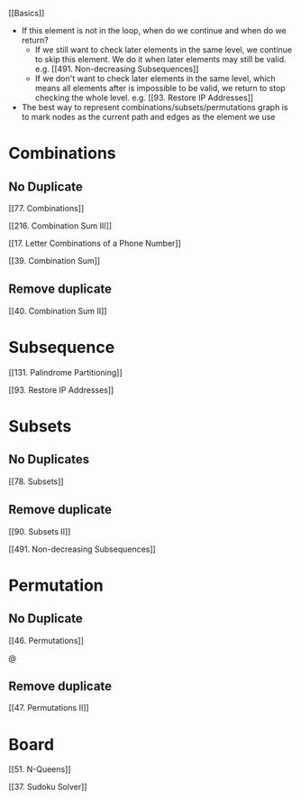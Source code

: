 [[Basics]]

- If this element is not in the loop, when do we continue and when do we return?
	- If we still want to check later elements in the same level, we continue to skip this element. We do it when later elements may still be valid. e.g. [[491. Non-decreasing Subsequences]]
	- If we don't want to check later elements in the same level, which means all elements after is impossible to be valid, we return to stop checking the whole level. e.g. [[93. Restore IP Addresses]]
- The best way to represent combinations/subsets/permutations graph is to mark nodes as the current path and edges as the element we use
# Combinations

## No Duplicate

[[77. Combinations]]

[[216. Combination Sum III]]

[[17. Letter Combinations of a Phone Number]]

[[39. Combination Sum]]

## Remove duplicate

[[40. Combination Sum II]]

  

# Subsequence 

[[131. Palindrome Partitioning]]

[[93. Restore IP Addresses]]


  

# Subsets

## No Duplicates

[[78. Subsets]]

## Remove duplicate

[[90. Subsets II]]

[[491. Non-decreasing Subsequences]]


  

# Permutation

## No Duplicate

[[46. Permutations]]

@
## Remove duplicate

[[47. Permutations II]]

# Board

[[51. N-Queens]]

[[37. Sudoku Solver]]